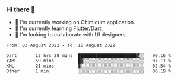 ### Hi there 👋

<!--
**devcat37/devcat37** is a ✨ _special_ ✨ repository because its `README.md` (this file) appears on your GitHub profile.-->


- 🔭 I’m currently working on Chimicum application.
- 🌱 I’m currently learning Flutter/Dart.
- 👯 I’m looking to collaborate with UI designers.
<!-- - 🤔 I’m looking for help with ... -->

<!--START_SECTION:waka-->

```text
From: 03 August 2022 - To: 10 August 2022

Dart       12 hrs 28 mins  ██████████████████████▓░░   90.16 %
YAML       59 mins         █▓░░░░░░░░░░░░░░░░░░░░░░░   07.11 %
XML        21 mins         ▓░░░░░░░░░░░░░░░░░░░░░░░░   02.54 %
Other      1 min           ░░░░░░░░░░░░░░░░░░░░░░░░░   00.19 %
```

<!--END_SECTION:waka-->
